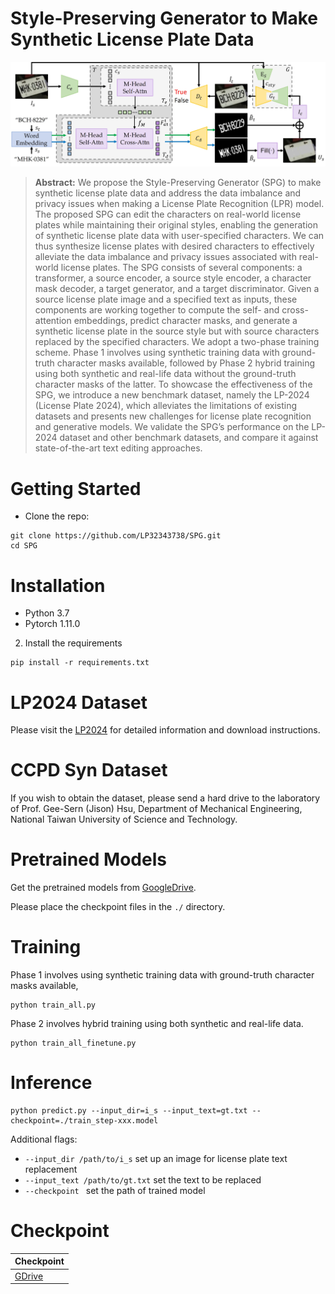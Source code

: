 # Style-Preserving Generator to Make Synthetic License Plate Data
![SPG.jpg](SPG.jpg)
> **Abstract:** We propose the Style-Preserving Generator (SPG) to make synthetic license plate data and address the data imbalance and privacy issues when making a License Plate Recognition (LPR) model. The proposed SPG can edit the characters on real-world license plates while maintaining their original styles, enabling the generation of synthetic license plate data with user-specified characters. We can thus synthesize license plates with desired characters to effectively alleviate the data imbalance and privacy issues associated with real-world license plates. The SPG consists of several components: a transformer, a source encoder, a source style encoder, a character mask decoder, a target generator, and a target discriminator. Given a source license plate image and a specified text as inputs, these components are working together to compute the self- and cross-attention embeddings, predict character masks, and generate a synthetic license plate in the source style but with source characters replaced by the specified characters. We adopt a two-phase training scheme. Phase 1 involves using synthetic training data with ground-truth character masks available, followed by Phase 2 hybrid training using both synthetic and real-life data without the ground-truth character masks of the latter. To showcase the effectiveness of the SPG, we introduce a new benchmark dataset, namely the LP-2024 (License Plate 2024), which alleviates the limitations of existing datasets and presents new challenges for license plate recognition and generative models. We validate the SPG’s performance on the LP-2024 dataset and other benchmark datasets, and compare it against state-of-the-art text editing approaches.





# Getting Started
- Clone the repo:
```
git clone https://github.com/LP32343738/SPG.git
cd SPG
```
# Installation
- Python 3.7
- Pytorch 1.11.0
2. Install the requirements
```
pip install -r requirements.txt
```

# LP2024 Dataset
Please visit the [LP2024](https://github.com/LP32343738/LP2024) for detailed information and download instructions.

# CCPD Syn Dataset
If you wish to obtain the dataset, please send a hard drive to the laboratory of Prof. Gee-Sern (Jison) Hsu, Department of Mechanical Engineering, National Taiwan University of Science and Technology.

# Pretrained Models
Get the pretrained models from [GoogleDrive](https://drive.google.com/file/d/1M2tJ1k5iHhwPt_o-y9JrQktWWH59mxp0/view?usp=sharing).


Please place the checkpoint files in the `./` directory.


# Training

Phase 1 involves using synthetic training data with ground-truth character masks available, 
```
python train_all.py 
```

Phase 2 involves hybrid training using both synthetic and real-life data.
```
python train_all_finetune.py 
```


# Inference
```
python predict.py --input_dir=i_s --input_text=gt.txt --checkpoint=./train_step-xxx.model
```
Additional flags:
- `--input_dir /path/to/i_s` set up an image for license plate text replacement
- `--input_text /path/to/gt.txt` set the text to be replaced
- `--checkpoint ` set the path of trained model

# Checkpoint
|Checkpoint|
|---|
|[GDrive](https://drive.google.com/drive/folders/1dNTJh1kqhOg1FBNMCZ4jIcqKC6tBPcG9?usp=sharing)|


    
